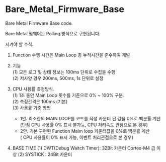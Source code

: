# Bare_Metal_Firmware_Base  
Bare Metal Firmware Base code.  
  
Bare Metal 펌웨어는 Polling 방식으로 구현됩니다.  

지켜야 할 수칙.  
1. Function 수행 시간은 Main Loop 총 누적시간을 준수하여 개발  


2. 기능  
   (1) 모든 로그 및 상태 정보는 100ms 단위로 수집을 수행  
   (2) 저사양 경우 200ms, 500ms, 1s 단위로 설정  
   
3. CPU 사용률 측정방식.  
   (1) 1초 동안 Main Loop 횟수를 기준으로 0% ~ 100% 구분.  
   (2) 측정간격은 100ms (기본)  
   (3) 사용률 기준 방법  
      - 1안. 최소한의 MAIN LOOP를 코드를 작성 카운터 된 값을 0%로 백분률 계산  
             (단점 CPU 사용률 0% 표시 불가능, CPU 처리속도 관점으로 본 경우)
      - 2안. 기본 구현된 Function Maim loop 카운터값을 0%로 백분률 계산  
             ( CPU 사용률이 0% 표시 가능, 이벤트 처리관점으로 본 경우)
4. BASE TIME
   (1) DWT(Debug Waitch Timer): 32Bit 카운터 Cortex-M4 급 이상
   (2) SYSTICK : 24Bit 카운터
